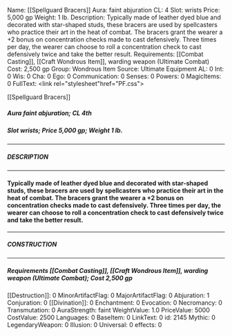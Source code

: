 Name: [[Spellguard Bracers]]
Aura: faint abjuration
CL: 4
Slot: wrists
Price: 5,000 gp
Weight: 1 lb.
Description: Typically made of leather dyed blue and decorated with star-shaped studs, these bracers are used by spellcasters who practice their art in the heat of combat. The bracers grant the wearer a +2 bonus on concentration checks made to cast defensively. Three times per day, the wearer can choose to roll a concentration check to cast defensively twice and take the better result.
Requirements: [[Combat Casting]], [[Craft Wondrous Item]], warding weapon (Ultimate Combat)
Cost: 2,500 gp
Group: Wondrous Item
Source: Ultimate Equipment
AL: 0
Int: 0
Wis: 0
Cha: 0
Ego: 0
Communication: 0
Senses: 0
Powers: 0
MagicItems: 0
FullText: <link rel="stylesheet"href="PF.css"><div class="heading"><p class="alignleft">[[Spellguard Bracers]]</p><div style="clear: both;"></div></div><div><h5><b>Aura </b>faint abjuration; <b>CL </b>4th</h5><h5><b>Slot </b>wrists; <b>Price </b>5,000 gp; <b>Weight </b>1 lb.</h5></div><hr/><div><h5><b>DESCRIPTION</b></h5></div><hr/><div><h4><p>Typically made of leather dyed blue and decorated with star-shaped studs, these bracers are used by spellcasters who practice their art in the heat of combat. The bracers grant the wearer a +2 bonus on concentration checks made to cast defensively. Three times per day, the wearer can choose to roll a concentration check to cast defensively twice and take the better result.</p></h4></div><hr/><div><h5><b>CONSTRUCTION</b></h5></div><hr/><div><h5><b>Requirements </b>[[Combat Casting]], [[Craft Wondrous Item]], <i>warding weapon (Ultimate Combat)</i>; <b>Cost </b>2,500 gp</h5></div>
[[Destruction]]: 0
MinorArtifactFlag: 0
MajorArtifactFlag: 0
Abjuration: 1
Conjuration: 0
[[Divination]]: 0
Enchantment: 0
Evocation: 0
Necromancy: 0
Transmutation: 0
AuraStrength: faint
WeightValue: 1.0
PriceValue: 5000
CostValue: 2500
Languages: 0
BaseItem: 0
LinkText: 0
id: 2145
Mythic: 0
LegendaryWeapon: 0
Illusion: 0
Universal: 0
effects: 0

